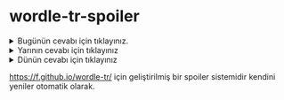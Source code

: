 # wordle-tr-spoiler

<details>
  <summary>Bugünün cevabı için tıklayınız.</summary>
  <br>
    <b> vakıf </b>
</details>

<details>
  <summary>Yarının cevabı için tıklayınız</summary>
  <br>
   <b> berat </b>
</details>

<details>
  <summary>Dünün cevabı için tıklayınız </summary>
  <br>
  <b> tıpkı </b>
</details>

https://f.github.io/wordle-tr/ için geliştirilmiş bir spoiler sistemidir kendini yeniler otomatik olarak.

